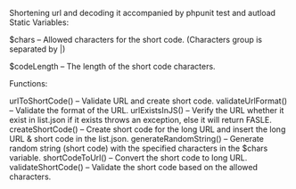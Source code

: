 Shortening url and decoding it accompanied by phpunit test and autload Static Variables:

$chars – Allowed characters for the short code. (Characters group is separated by |)

$codeLength – The length of the short code characters.

Functions:

urlToShortCode() – Validate URL and create short code. validateUrlFormat() – Validate the format of the URL. urlExistsInJS() – Verify the URL whether it exist in list.json if it exists throws an exception, else it will return FASLE. createShortCode() – Create short code for the long URL and insert the long URL & short code in the list.json. generateRandomString() – Generate random string (short code) with the specified characters in the $chars variable. shortCodeToUrl() – Convert the short code to long URL. validateShortCode() – Validate the short code based on the allowed characters.